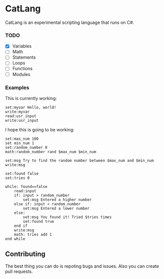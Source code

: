# CatLang

CatLang is an experimental scripting language that runs on C#.

### TODO

- [x] Variables
- [ ] Math
- [ ] Statements
- [ ] Loops
- [ ] Functions
- [ ] Modules

### Examples

This is currently working:
```catlang
set:myvar Hello, world!
write:myvar
read:usr_input
write:usr_input
```

I hope this is going to be working:
```catlang
set:max_num 100
set min_num 1
set:random_number 0
math:random_number rand $max_num $min_num

set:msg Try to find the random number between $max_num and $min_num
write:msg

set:found false
set:tries 0

while: found==false
	read:input
	if: input > random_number
		set:msg Entered a higher number
	else if: input < random_number
		set:msg Entered a lower number
	else:
		set:msg You found it! Tried $tries times
		set:found true
	end if
	write:msg
	math: tries add 1
end while
```

## Contributing

The best thing you can do is repoting bugs and issues. Also you can create pull requests.